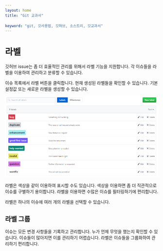 ```yaml
---
layout: home
title: "Git 교과서"

keyword: "git, 깃사용법, 깃허브, 소스트리, 깃교과서"
---
```


# 라벨
깃허브 issue는 좀 더 효율적인 관리를 위해서 라벨 기능을 지원합니다. 각 이슈들을 라벨을 이용하여 관리하고 분류할 수 있습니다.

이슈 목록에서 라벨 버튼을 클릭합니다. 현재 생성된 라벨들을 확인할 수 있습니다. 기본 설정값 또는 새로운 라벨을 생성할 수 있습니다.

![협업](./img/label_01.png)  

라벨은 색상을 같이 이용하여 표시할 수도 있습니다. 색상을 이용하면 좀 더 직관적으로 이슈를 구별하기 용이합니다. 라벨을 이용하면 수많은 이슈를 필터링하기에 편리합니다. 

라벨은 하나의 이슈에 여러 개의 라벨을 선택할 수 있습니다.

## 라벨 그룹
이슈는 모든 변경 사항들을 기록하고 관리합니다. 누가 언제 무엇을 했는지 확인할 수 있습니다. 이슈들이 많아지면 이를 관리하기 어렵습니다. 라벨은 이슈들을 그룹화하여 관리하기 편리합니다.


